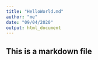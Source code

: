 ```yaml
---
title: "HelloWorld.md"
author: "me"
date: "09/04/2020"
output: html_document
---
```


## This is a markdown file